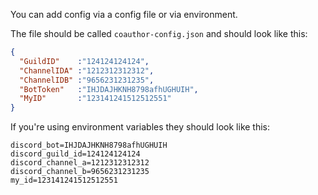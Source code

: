 
You can add config via a config file or via environment. 

The file should be called `coauthor-config.json` and should look like this:
```JSON
{
  "GuildID"    :"124124124124",
  "ChannelIDA" :"1212312312312",
  "ChannelIDB" :"9656231231235",
  "BotToken"   :"IHJDAJHKNH8798afhUGHUIH",
  "MyID"       :"123141241512512551"
}
```

If you're using environment variables they should look like this:
```
discord_bot=IHJDAJHKNH8798afhUGHUIH
discord_guild_id=124124124124
discord_channel_a=1212312312312
discord_channel_b=9656231231235
my_id=123141241512512551
```
